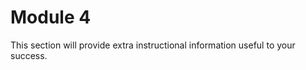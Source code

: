 # <i class="fas fa-book fa-fw"></i> Module 4

This section will provide extra instructional information useful to your success.


```{tableofcontents}

```

